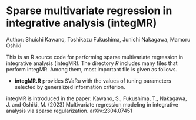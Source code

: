 # Sparse multivariate regression in integrative analysis (integMR)
Author: Shuichi Kawano, Toshikazu Fukushima, Junichi Nakagawa, Mamoru Oshiki

This is an R source code for performing sparse multivariate regression in integrative analysis (integMR). The directory *R* includes many files that perform integMR. Among them, most important file is given as follows.
- **integMR.R** provides SVaRu with the values of tuning parameters selected by generalized information criterion. 

integMR is introduced in the paper:
Kawano, S., Fukushima, T., Nakagawa, J. and Oshiki, M. (2023) Multivariate regression modeling in integrative analysis via sparse regularization. arXiv:2304.07451
